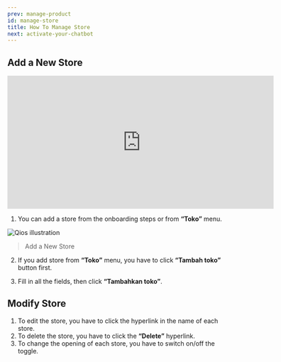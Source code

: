 ```yaml
---
prev: manage-product
id: manage-store
title: How To Manage Store
next: activate-your-chatbot
---
```


## Add a New Store

<iframe width="600" height="300" src="https://www.youtube.com/embed/dLcMLqLrp9U?list=PLy86Ve1I7c3iZrOzmqE16D0ZVIjoDFRQw" title="YouTube video player" frameBorder="0" allow="accelerometer; autoplay; clipboard-write; encrypted-media; gyroscope; picture-in-picture" allowFullScreen></iframe>

1. You can add a store from the onboarding steps or from **“Toko”** menu.

![Qios illustration](/assets/images/products/qios/image9.png)

> Add a New Store

2. If you add store from **“Toko”** menu, you have to click **“Tambah toko”** button first.

3. Fill in all the fields, then click **“Tambahkan toko”**.

## Modify Store

1. To edit the store, you have to click the hyperlink in the name of each store.
2. To delete the store, you have to click the **“Delete”** hyperlink.
3. To change the opening of each store, you have to switch on/off the toggle.
